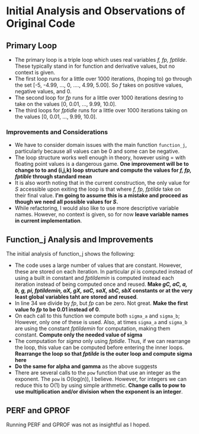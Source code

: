 # Initial Analysis and Observations of Original Code

## Primary Loop
- The primary loop is a triple loop which uses real variables *f, fp, fptilde*. These typically stand in for function and derivative values, but no context is given.
- The first loop runs for a little over 1000 iterations, (hoping to) go through the set [-5, -4.99, ..., 0, ...., 4.99, 5.00]. So *f* takes on positive values, negative values, and 0.
- The second loop for *fp* runs for a little over 1000 iterations desring to take on the values [0, 0.01, ..., 9.99, 10.0]. 
- The third loops for *fptidle* runs for a little over 1000 iterations taking on the values [0, 0.01, ..., 9.99, 10.0].

### Improvements and Considerations
- We have to consider domain issues with the main function ```function_j```, particularly because all values can be 0 and some can be negative.  
- The loop structure works well enough in theory, however using = with floating point values is a dangerous game. **One improvement will be to change to to and (i,j,k) loop structure and compute the values for *f, fp, fptible* through standard mean**
- It is also worth noting that in the current construction, the only value for *S* accessible upon exiting the loop is that where *f, fp, fptilde* take on their final value. **I'm going to assume this is a mistake and proceed as though we need all possible values for *S*.**
- While refactoring, I would also like to use more descriptive variable names. However, no context is given, so for now **leave variable names in current implementation**.

## Function_j Analysis and Improvements
The initial analysis of function_j shows the following:
- The code uses a large number of values that are constant. However, these are stored on each iteration. In particular *pi* is computed instead of using a built in constant and *fptildemin* is computed instead each iteration instead of being computed once and reused. **Make _gC, aC, a, b, g, pi, fptildemin, aX, gX, saC, saX, sbC, sbX_ constants or at the very least global variables taht are stored and reused**.
- In line 34 we divide by *fp*, but *fp* can be zero. Not great. **Make the first value fo *fp* to be 0.01 instead of 0**.
- On each call to this function we compute both ```sigma_a``` and ```sigma_b```; However, only one of these is used. Also, at times ```sigma_a``` and ```sigma_b``` are using the constant *fptildemin* for computation, making them constant. **Compute only the needed value of sigma**  
- The computation for *sigma* only using *fptidle*. Thus, if we can rearrange the loop, this value can be computed before entering the inner loops. **Rearrange the loop so that *fptilde* is the outer loop and compute sigma here**
- **Do the same for alpha and gamma** as the above suggests
- There are several calls to the ```pow``` function that use an integer as the exponent. The ```pow``` is O(log(n)), I believe. However, for integers we can reduce this to O(1) by using simple arithmetic.  **Change calls to pow to use multiplication and/or division when the exponent is an integer**.

## PERF and GPROF
Running PERF and GPROF was not as insightful as I hoped. 

